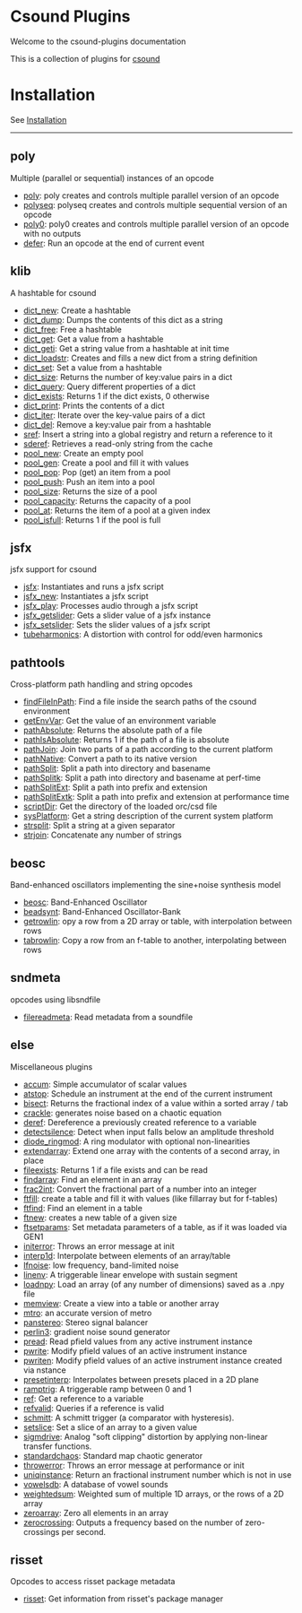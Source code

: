 # Csound Plugins

Welcome to the csound-plugins documentation 

This is a collection of plugins for [csound](https://csound.com/)

# Installation

See [Installation](Installation.md)

----


## poly

Multiple (parallel or sequential) instances of an opcode

* [poly](opcodes/poly.md): poly creates and controls multiple parallel version of an opcode 
* [polyseq](opcodes/polyseq.md): polyseq creates and controls multiple sequential version of an opcode 
* [poly0](opcodes/poly0.md): poly0 creates and controls multiple parallel version of an opcode with no outputs 
* [defer](opcodes/defer.md): Run an opcode at the end of current event 


## klib

A hashtable for csound

* [dict_new](opcodes/dict_new.md): Create a hashtable 
* [dict_dump](opcodes/dict_dump.md): Dumps the contents of this dict as a string 
* [dict_free](opcodes/dict_free.md): Free a hashtable 
* [dict_get](opcodes/dict_get.md): Get a value from a hashtable 
* [dict_geti](opcodes/dict_geti.md): Get a string value from a hashtable at init time 
* [dict_loadstr](opcodes/dict_loadstr.md): Creates and fills a new dict from a string definition 
* [dict_set](opcodes/dict_set.md): Set a value from a hashtable 
* [dict_size](opcodes/dict_size.md): Returns the number of key:value pairs in a dict 
* [dict_query](opcodes/dict_query.md): Query different properties of a dict 
* [dict_exists](opcodes/dict_exists.md): Returns 1 if the dict exists, 0 otherwise 
* [dict_print](opcodes/dict_print.md): Prints the contents of a dict 
* [dict_iter](opcodes/dict_iter.md): Iterate over the key-value pairs of a dict 
* [dict_del](opcodes/dict_del.md): Remove a key:value pair from a hashtable 
* [sref](opcodes/sref.md): Insert a string into a global registry and return a reference to it 
* [sderef](opcodes/sderef.md): Retrieves a read-only string from the cache 
* [pool_new](opcodes/pool_new.md): Create an empty  pool 
* [pool_gen](opcodes/pool_gen.md): Create a pool and fill it with values 
* [pool_pop](opcodes/pool_pop.md): Pop (get) an item from a pool 
* [pool_push](opcodes/pool_push.md): Push an item into a pool 
* [pool_size](opcodes/pool_size.md): Returns the size of a pool 
* [pool_capacity](opcodes/pool_capacity.md): Returns the capacity of a pool 
* [pool_at](opcodes/pool_at.md): Returns the item of a pool at a given index 
* [pool_isfull](opcodes/pool_isfull.md): Returns 1 if the pool is full 


## jsfx

jsfx support for csound

* [jsfx](opcodes/jsfx.md): Instantiates and runs a jsfx script 
* [jsfx_new](opcodes/jsfx_new.md): Instantiates a jsfx script 
* [jsfx_play](opcodes/jsfx_play.md): Processes audio through a jsfx script 
* [jsfx_getslider](opcodes/jsfx_getslider.md): Gets a slider value of a jsfx instance 
* [jsfx_setslider](opcodes/jsfx_setslider.md): Sets the slider values of a jsfx script 
* [tubeharmonics](opcodes/tubeharmonics.md): A distortion with control for odd/even harmonics 


## pathtools

Cross-platform path handling and string opcodes

* [findFileInPath](opcodes/findFileInPath.md): Find a file inside the search paths of the csound environment 
* [getEnvVar](opcodes/getEnvVar.md): Get the value of an environment variable 
* [pathAbsolute](opcodes/pathAbsolute.md): Returns the absolute path of a file 
* [pathIsAbsolute](opcodes/pathIsAbsolute.md): Returns 1 if the path of a file is absolute 
* [pathJoin](opcodes/pathJoin.md): Join two parts of a path according to the current platform 
* [pathNative](opcodes/pathNative.md): Convert a path to its native version 
* [pathSplit](opcodes/pathSplit.md): Split a path into directory and basename 
* [pathSplitk](opcodes/pathSplitk.md): Split a path into directory and basename at perf-time 
* [pathSplitExt](opcodes/pathSplitExt.md): Split a path into prefix and extension 
* [pathSplitExtk](opcodes/pathSplitExtk.md): Split a path into prefix and extension at performance time 
* [scriptDir](opcodes/scriptDir.md): Get the directory of the loaded orc/csd file 
* [sysPlatform](opcodes/sysPlatform.md): Get a string description of the current system platform 
* [strsplit](opcodes/strsplit.md): Split a string at a given separator 
* [strjoin](opcodes/strjoin.md): Concatenate any number of strings 


## beosc

Band-enhanced oscillators implementing the sine+noise synthesis model

* [beosc](opcodes/beosc.md): Band-Enhanced Oscillator 
* [beadsynt](opcodes/beadsynt.md): Band-Enhanced Oscillator-Bank 
* [getrowlin](opcodes/getrowlin.md): opy a row from a 2D array or table, with interpolation between rows 
* [tabrowlin](opcodes/tabrowlin.md): Copy a row from an f-table to another, interpolating between rows 


## sndmeta

opcodes using libsndfile

* [filereadmeta](opcodes/filereadmeta.md): Read metadata from a soundfile 


## else

Miscellaneous plugins

* [accum](opcodes/accum.md): Simple accumulator of scalar values 
* [atstop](opcodes/atstop.md): Schedule an instrument at the end of the current instrument 
* [bisect](opcodes/bisect.md): Returns the fractional index of a value within a sorted array / tab 
* [crackle](opcodes/crackle.md): generates noise based on a chaotic equation 
* [deref](opcodes/deref.md): Dereference a previously created reference to a variable 
* [detectsilence](opcodes/detectsilence.md): Detect when input falls below an amplitude threshold 
* [diode_ringmod](opcodes/diode_ringmod.md): A ring modulator with optional non-linearities 
* [extendarray](opcodes/extendarray.md): Extend one array with the contents of a second array, in place 
* [fileexists](opcodes/fileexists.md): Returns 1 if a file exists and can be read 
* [findarray](opcodes/findarray.md): Find an element in an array 
* [frac2int](opcodes/frac2int.md): Convert the fractional part of a number into an integer 
* [ftfill](opcodes/ftfill.md): create a table and fill it with values (like fillarray but for f-tables) 
* [ftfind](opcodes/ftfind.md): Find an element in a table 
* [ftnew](opcodes/ftnew.md): creates a new table of a given size 
* [ftsetparams](opcodes/ftsetparams.md): Set metadata parameters of a table, as if it was loaded via GEN1 
* [initerror](opcodes/initerror.md): Throws an error message at init 
* [interp1d](opcodes/interp1d.md): Interpolate between elements of an array/table 
* [lfnoise](opcodes/lfnoise.md): low frequency, band-limited noise 
* [linenv](opcodes/linenv.md): A triggerable linear envelope with sustain segment 
* [loadnpy](opcodes/loadnpy.md): Load an array (of any number of dimensions) saved as a .npy file 
* [memview](opcodes/memview.md): Create a view into a table or another array 
* [mtro](opcodes/mtro.md): an accurate version of metro 
* [panstereo](opcodes/panstereo.md): Stereo signal balancer 
* [perlin3](opcodes/perlin3.md): gradient noise sound generator 
* [pread](opcodes/pread.md): Read pfield values from any active instrument instance 
* [pwrite](opcodes/pwrite.md): Modify pfield values of an active instrument instance 
* [pwriten](opcodes/pwriten.md): Modify pfield values of an active instrument instance created via nstance 
* [presetinterp](opcodes/presetinterp.md): Interpolates between presets placed in a 2D plane 
* [ramptrig](opcodes/ramptrig.md): A triggerable ramp between 0 and 1 
* [ref](opcodes/ref.md): Get a reference to a variable 
* [refvalid](opcodes/refvalid.md): Queries if a reference is valid 
* [schmitt](opcodes/schmitt.md): A schmitt trigger (a comparator with hysteresis). 
* [setslice](opcodes/setslice.md): Set a slice of an array to a given value 
* [sigmdrive](opcodes/sigmdrive.md): Analog "soft clipping" distortion by applying non-linear transfer functions. 
* [standardchaos](opcodes/standardchaos.md): Standard map chaotic generator 
* [throwerror](opcodes/throwerror.md): Throws an error message at performance or init 
* [uniqinstance](opcodes/uniqinstance.md): Return an fractional instrument number which is not in use 
* [vowelsdb](opcodes/vowelsdb.md): A database of vowel sounds 
* [weightedsum](opcodes/weightedsum.md): Weighted sum of multiple 1D arrays, or the rows of a 2D array 
* [zeroarray](opcodes/zeroarray.md): Zero all elements in an array 
* [zerocrossing](opcodes/zerocrossing.md): Outputs a frequency based on the number of zero-crossings per second. 


## risset

Opcodes to access risset package metadata

* [risset](opcodes/risset.md): Get information from risset's package manager 



